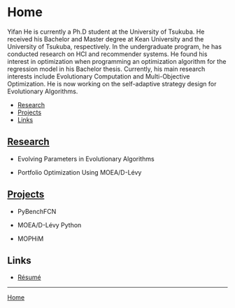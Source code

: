 # Home

Yifan He is currently a Ph.D student at the University of Tsukuba. He received his Bachelor and Master degree at Kean University and the University of Tsukuba, respectively. In the undergraduate program, he has conducted research on HCI and recommender systems. He found his interest in optimization when programming an optimization algorithm for the regression model in his Bachelor thesis. Currently, his main research interests include Evolutionary Computation and Multi-Objective Optimization. He is now working on the self-adaptive strategy design for Evolutionary Algorithms.

- [Research](#research)
- [Projects](#projects)
- [Links](#links)

## [Research](/research/)

- Evolving Parameters in Evolutionary Algorithms

- Portfolio Optimization Using MOEA/D-Lévy

## [Projects](/projects/)

- PyBenchFCN

- MOEA/D-Lévy Python

- MOPHiM

## Links

- [Résumé](/about/)

---

[Home](/)
